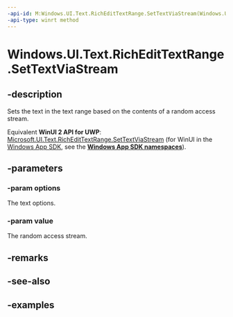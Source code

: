 ```yaml
---
-api-id: M:Windows.UI.Text.RichEditTextRange.SetTextViaStream(Windows.UI.Text.TextSetOptions,Windows.Storage.Streams.IRandomAccessStream)
-api-type: winrt method
---
```


<!-- Method syntax.
public void RichEditTextRange.SetTextViaStream(TextSetOptions options, IRandomAccessStream value)
-->

# Windows.UI.Text.RichEditTextRange.SetTextViaStream

## -description

Sets the text in the text range based on the contents of a random access stream.

Equivalent **WinUI 2 API for UWP**: [Microsoft.UI.Text.RichEditTextRange.SetTextViaStream](/windows/winui/api/microsoft.ui.text.richedittextrange.settextviastream) (for WinUI in the [Windows App SDK](/windows/apps/windows-app-sdk/), see the **[Windows App SDK namespaces](/windows/windows-app-sdk/api/winrt/)**).

## -parameters
### -param options

The text options.

### -param value

The random access stream.

## -remarks

## -see-also

## -examples

